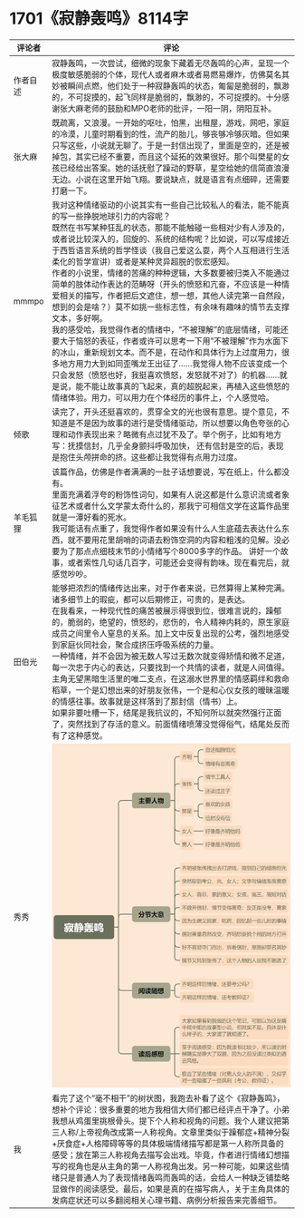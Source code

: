 # 1701《寂静轰鸣》8114字

评论者 | 评论 |
|---|---|
作者自述|寂静轰鸣，一次尝试，细微的现象下藏着无尽轰鸣的心声，呈现一个极度敏感脆弱的个体，现代人或者麻木或者易燃易爆炸，仿佛莫名其妙被瞬间点燃，他们处于一种寂静轰鸣的状态，匍匐是脆弱的，飘渺的，不可捉摸的，起飞同样是脆弱的，飘渺的，不可捉摸的。十分感谢张大麻老师的鼓励和MPO老师的批评，一阳一阴，阴阳互补。
张大麻|既疏离，又浪漫。一开始的呕吐，怕黑，出租屋，游戏，网吧，家庭的冷漠，儿童时期看到的性，流产的胎儿，够丧够冷够灰暗。但如果只写这些，小说就无聊了。于是一封信出现了，里面是空的，还是被掉包，其实已经不重要，而且这个延拓的效果很好。那个叫樊星的女孩已经给出答案。她的话抚慰了躁动的野草，星空给她的信简直浪漫无边。小说在这里开始飞翔。要说缺点，就是语言有点细碎，还需要打磨一下。
mmmpo|我对这种情绪驱动的小说其实有一些自己比较私人的看法，能不能真的写一些挣脱地球引力的内容呢？<br/>既然在书写某种狂乱的状态，那能不能触碰一些相对少有人涉及的，或者说比较深入的，回旋的、系统的结构呢？比如说，可以写成接近于西哲语言系统的哲学怪谈（我自己爱这么耍，两个人互相进行生活柔化的哲学宣讲）或者是某种灵异超脱的恢宏感知。<br />作者的小说里，情绪的苦痛的种种逻辑，大多数要被归类入不能通过简单的肢体动作表达的范畴呀（开头的愤怒和亢奋，不应该是一种情爱相关的描写，作者把后文遮住，想一想，其他人读完第一自然段，想到的会是啥？）莫不如挑一些标志性，有余味有趣味的情节去支撑文本，多好啊。<br />我的感受哈，我觉得作者的情绪中，“不被理解”的底层情绪，可能还要大于恼怒的表征，作者或许可以思考一下用“不被理解”作为水面下的冰山，重新规划文本。而不是，在动作和具体行为上过度用力，很多地方用力大到如同歪嘴龙王出征了……我觉得人物不应该变成一个只会发怒（愤怒也好，我挺喜欢愤怒，发怒就不对了）的机器……就是说，能不能让故事真的飞起来，真的超脱起来，再植入这些愤怒的情绪体验。用力，可以用力在个体经历的事件上，个人感觉哈。
倾歌|读完了，开头还挺喜欢的，贯穿全文的光也很有意思。提个意见，不知道是不是因为故事的进行是受情绪驱动，所以想要以角色夸张的心理和动作表现出来？略微有点过犹不及了。举个例子，比如有地方写：抚摸信封，几乎全身颤抖呼吸加快， 还有信封是空的后，表现是抱住头颅拼命的挤。这些都让我觉得有点用力过度。
羊毛狐狸|该篇作品，仿佛是作者满满的一肚子话想要说，写在纸上，什么都没有。 <br/>里面充满着浮夸的粉饰性词句，如果有人说这都是什么意识流或者象征艺术或者什么文学蒙太奇什么的，那我宁可相信文学在这篇作品里就是一潭好看的死水。 <br/>我可能话有点重了，我觉得作者如果没有什么人生底蕴去表达什么东西，就不要用花里胡哨的词语去粉饰空洞的内容和粗浅的见解。没必要为了那点点细枝末节的小情绪写个8000多字的作品。 讲好一个故事，或者索性几句话几百字，可能还会变得有韵味。现在看完后，就感觉吵吵。
田伯光|能够把浓烈的情绪传达出来，对于作者来说，已然算得上某种完满。诸多细节上的瑕疵，都可以后期修正，可贵的，是表达。<br/>在我看来，一种现代性的痛苦被展示得很到位，很难言说的，躁郁的，脆弱的，绝望的，愤怒的，悲伤的，令人精神内耗的，原生家庭成员之间里令人窒息的关系。加上文中反复出现的公考，强烈地感受到家庭伙同社会，聚合成挤压呼吸系统的力量。<br/>一种情绪，并不会因为被无数人写过无数次就变得矫情和微不足道，每一次忠于内心的表达，只要找到一个共情的读者，就是人间值得。<br/>主角无望黑暗生活里的唯二支点，在这溺水世界里的情感羁绊和救命稻草，一个是幻想出来的好朋友张伟，一个是和心仪女孩的暧昧温暖的情感往事。故事就是这样落到了那封信（情书）上。<br/>如果非要吐槽一下，结尾是我抗议的，不知何所以就突然强行正面了，突然找到了存活的意义。前面情绪喷薄没觉得俗气，结尾处反而有了这种感觉。
秀秀|![](2023-12-10-20-11-56.png)
我|看完了这个“毫不相干”的树状图，我跑去补看了这个《寂静轰鸣》，想补个评论：很多重要的地方我相信大师们都已经评点干净了。小弟我想从鸡蛋里挑根骨头。提下个人称和视角的问题。我个人建议把第三人称/上帝视角改成第一人称视角。文章里类似于躁郁症+精神分裂+厌食症+人格障碍等等的具体极端情绪描写都是第一人称所具备的感受；放在第三人称视角去描写会出戏。毕竟，作者进行情绪幻想描写的视角也是从主角的第一人称视角出发。另一种可能，如果这些情绪只是普通人为了表现情绪轰鸣而轰鸣的话，会给人一种缺乏铺垫略显做作的阅读感受。最后，如果是真的在描写病人，关于主角具体的发病症状还可以多翻阅相关心理书籍、病例分析报告来完善细节。